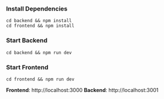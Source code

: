 ### Install Dependencies

```
cd backend && npm install
cd frontend && npm install
```

### Start Backend

```
cd backend && npm run dev
```

### Start Frontend

```
cd frontend && npm run dev
```

**Frontend**: http://localhost:3000
**Backend**: http://localhost:3001
